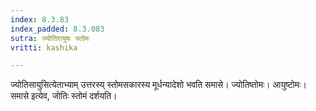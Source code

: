 ```yaml
---
index: 8.3.83
index_padded: 8.3.083
sutra: ज्योतिरायुषः स्तोमः
vritti: kashika

---
```

ज्योतिसायुसित्येताभ्याम् उत्तरस्य् स्तोमसकारस्य मूर्धन्यादेशो भवति समासे। ज्योतिष्तोमः। आयुष्टोमः। समासे इत्येव, जोतिः स्तोमं दर्शयति।